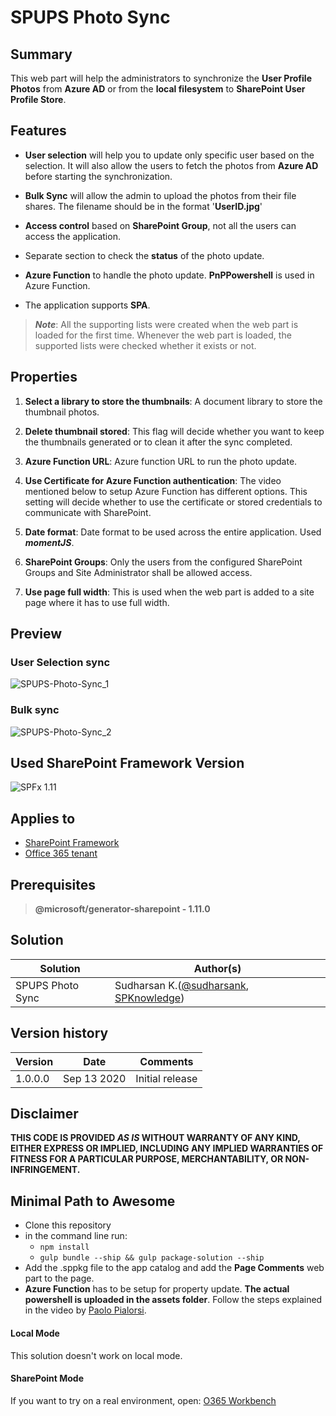 # SPUPS Photo Sync

## Summary

This web part will help the administrators to synchronize the **User Profile Photos** from **Azure AD** or from the **local filesystem** to **SharePoint User Profile Store**.

## Features

* **User selection** will help you to update only specific user based on the selection. It will also allow the users to fetch the photos from **Azure AD** before starting the synchronization.

* **Bulk Sync** will allow the admin to upload the photos from their file shares. The filename should be in the format '**UserID.jpg**'

* **Access control** based on **SharePoint Group**, not all the users can access the application.

* Separate section to check the **status** of the photo update.

* **Azure Function** to handle the photo update. **PnPPowershell** is used in Azure Function.

* The application supports **SPA**.

> **_Note_**: All the supporting lists were created when the web part is loaded for the first time. Whenever the web part is loaded, the supported lists were checked whether it exists or not.

## Properties

1. **Select a library to store the thumbnails**: A document library to store the thumbnail photos.

2. **Delete thumbnail stored**: This flag will decide whether you want to keep the thumbnails generated or to clean it after the sync completed.

3. **Azure Function URL**: Azure function URL to run the photo update.

4. **Use Certificate for Azure Function authentication**: The video mentioned below to setup Azure Function has different options. This setting will decide whether to use the certificate or stored credentials to communicate with SharePoint.

5. **Date format**: Date format to be used across the entire application. Used _**momentJS**_.

6. **SharePoint Groups**: Only the users from the configured SharePoint Groups and Site Administrator shall be allowed access.

7. **Use page full width**: This is used when the web part is added to a site page where it has to use full width. 

## Preview

### User Selection sync

![SPUPS-Photo-Sync_1](./assets/SPUPS_Photo_Sync_1.gif)

### Bulk sync

![SPUPS-Photo-Sync_2](./assets/SPUPS_Photo_Sync_2.gif)

## Used SharePoint Framework Version 

![SPFx 1.11](https://img.shields.io/badge/version-1.11.0-green.svg)

## Applies to

* [SharePoint Framework](https:/dev.office.com/sharepoint)
* [Office 365 tenant](https://dev.office.com/sharepoint/docs/spfx/set-up-your-development-environment)

## Prerequisites
 
> **@microsoft/generator-sharepoint - 1.11.0**

## Solution

Solution|Author(s)
--------|---------
SPUPS Photo Sync | Sudharsan K.([@sudharsank](https://twitter.com/sudharsank), [SPKnowledge](https://spknowledge.com/))

## Version history

Version|Date|Comments
-------|----|--------
1.0.0.0|Sep 13 2020|Initial release

## Disclaimer
**THIS CODE IS PROVIDED *AS IS* WITHOUT WARRANTY OF ANY KIND, EITHER EXPRESS OR IMPLIED, INCLUDING ANY IMPLIED WARRANTIES OF FITNESS FOR A PARTICULAR PURPOSE, MERCHANTABILITY, OR NON-INFRINGEMENT.**

## Minimal Path to Awesome

- Clone this repository
- in the command line run:
  - `npm install`
  - `gulp bundle --ship && gulp package-solution --ship`
- Add the .sppkg file to the app catalog and add the **Page Comments** web part to the page.
- **Azure Function** has to be setup for property update. **The actual powershell is uploaded in the assets folder**. Follow the steps explained in the video by [Paolo Pialorsi](https://www.youtube.com/watch?v=plS_1BsQAto&list=PL-KKED6SsFo8TxDgQmvMO308p51AO1zln&index=2&t=0s).


#### Local Mode
This solution doesn't work on local mode.

#### SharePoint Mode
If you want to try on a real environment, open:
[O365 Workbench](https://your-domain.sharepoint.com/_layouts/15/workbench.aspx)
